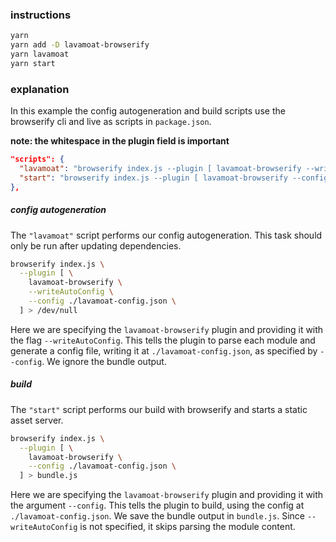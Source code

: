 ### instructions

```bash
yarn
yarn add -D lavamoat-browserify
yarn lavamoat
yarn start
```

### explanation

In this example the config autogeneration and build scripts use the browserify cli and live as scripts in `package.json`.

**note: the whitespace in the plugin field is important**

```json
"scripts": {
  "lavamoat": "browserify index.js --plugin [ lavamoat-browserify --writeAutoConfig --config ./lavamoat-config.json ] > /dev/null",
  "start": "browserify index.js --plugin [ lavamoat-browserify --config ./lavamoat-config.json ] > bundle.js && serve ."
},
```

##### config autogeneration

The `"lavamoat"` script performs our config autogeneration. This task should only be run after updating dependencies.

```bash
browserify index.js \
  --plugin [ \
    lavamoat-browserify \
    --writeAutoConfig \
    --config ./lavamoat-config.json \
  ] > /dev/null
```

Here we are specifying the `lavamoat-browserify` plugin and providing it with the flag `--writeAutoConfig`. This tells the plugin to parse each module and generate a config file, writing it at `./lavamoat-config.json`, as specified by `--config`. We ignore the bundle output.

##### build

The `"start"` script performs our build with browserify and starts a static asset server.

```bash
browserify index.js \
  --plugin [ \
    lavamoat-browserify \
    --config ./lavamoat-config.json \
  ] > bundle.js
```

Here we are specifying the `lavamoat-browserify` plugin and providing it with the argument `--config`. This tells the plugin to build, using the config at `./lavamoat-config.json`. We save the bundle output in `bundle.js`. Since `--writeAutoConfig` is not specified, it skips parsing the module content.
